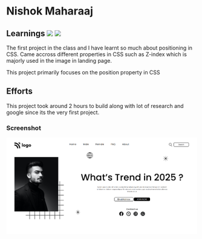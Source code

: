 # Nishok Maharaaj

## Learnings ![](https://img.shields.io/badge/Technologies-HTML-orange) ![](https://img.shields.io/badge/Technology-CSS-green)

The first project in the class and I have learnt so much about positioning in CSS. Came accross different properties in CSS such as Z-index which is majorly used in the image in landing page.

This project primarily focuses on the position property in CSS

## Efforts

This project took around 2 hours to build along with lot of research and google since its the very first project.

### Screenshot

![Project 1](./output1.png)
